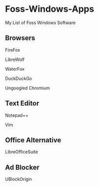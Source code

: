 # Foss-Windows-Apps
My List of Foss Windows Software







## Browsers

FireFox

LibreWolf

WaterFox

DuckDuckGo

Ungoogled Chromium



## Text Editor

Notepad++

Vim



## Office Alternative

LibreOfficeSuite



## Ad Blocker

UBlockOrigin



